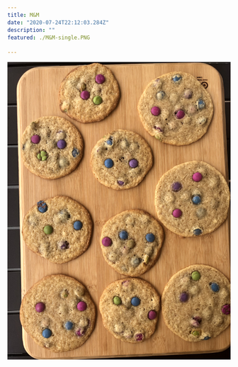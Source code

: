 ```yaml
---
title: M&M
date: "2020-07-24T22:12:03.284Z"
description: ""
featured: ./M&M-single.PNG

---
```


![Look at all of those M&M cookies](./M&M-plate.JPG)